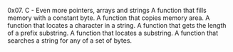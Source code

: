 0x07. C - Even more pointers, arrays and strings
A function that fills memory with a constant byte.
A function that copies memory area.
A  function that locates a character in a string.
A function that gets the length of a prefix substring.
A function that locates a substring.
A function that searches a string for any of a set of bytes.
